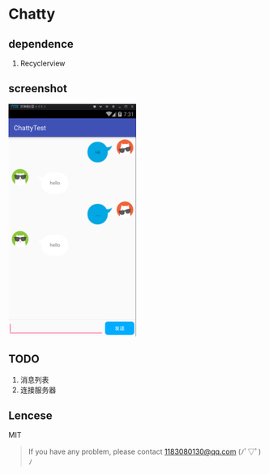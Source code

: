 # Chatty

## dependence

1. Recyclerview

## screenshot
<p align="left">
	<img src="book/screenshot.png"/ width="50%">
</p>

## TODO
1. 消息列表
2. 连接服务器

## Lencese

MIT

> If you have any problem, please contact 1183080130@qq.com (ﾉﾟ▽ﾟ)ﾉ
